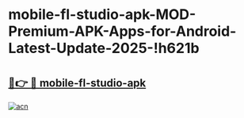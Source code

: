 # mobile-fl-studio-apk-MOD-Premium-APK-Apps-for-Android-Latest-Update-2025-!h621b

# <h2><a href="https://l60htb.esa.edu.pl?title=mobile-fl-studio-apk&ref=h621b">🔗👉 🔴 mobile-fl-studio-apk</a></h2>

[![acn](https://github.com/user-attachments/assets/0f9c940e-d8b0-45ae-aac7-cd30a18b3e1c)](https://l60htb.esa.edu.pl?title=mobile-fl-studio-apk&ref=h621b)

